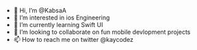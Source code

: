 - 👋 Hi, I’m @KabsaA
- 👀 I’m interested in ios Engineering
- 🌱 I’m currently learning Swift UI
- 💞️ I’m looking to collaborate on fun mobile devlopment projects
- 📫 How to reach me on twitter @kaycodez

<!---
KabsaA/KabsaA is a ✨ special ✨ repository because its `README.md` (this file) appears on your GitHub profile.
You can click the Preview link to take a look at your changes.
--->


